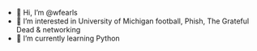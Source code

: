 - 👋 Hi, I’m @wfearls
- 👀 I’m interested in University of Michigan football, Phish, The Grateful Dead & networking
- 🌱 I’m currently learning Python

<!---
wfearls/wfearls is a ✨ special ✨ repository because its `README.md` (this file) appears on your GitHub profile.
You can click the Preview link to take a look at your changes.
--->
